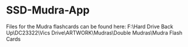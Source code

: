# SSD-Mudra-App

Files for the Mudra flashcards can be found here: F:\Hard Drive Back Up\DC23322\Vics Drive\ARTWORK\Mudras\Double Mudras\Mudra Flash Cards